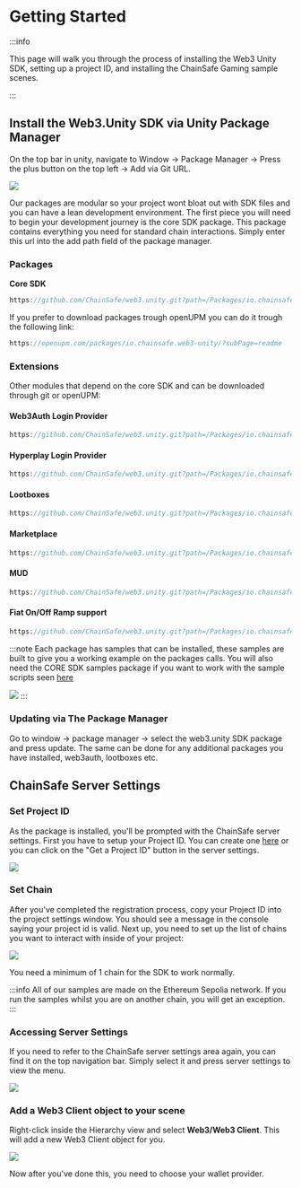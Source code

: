 ﻿---
slug: /current/getting-started
sidebar_position: 1
sidebar_label: Getting Started
---


# Getting Started

:::info

This page will walk you through the process of installing the Web3 Unity SDK, setting up a project ID, and installing the ChainSafe Gaming sample scenes.

:::


## Install the Web3.Unity SDK via Unity Package Manager

On the top bar in unity, navigate to Window → Package Manager → Press the plus button on the top left → Add via Git URL.
   
![](assets/getting-started/package-manager-add-package.png)

Our packages are modular so your project wont bloat out with SDK files and you can have a lean development environment. The first piece you will need to begin your development journey is the core SDK package. This package contains everything you need for standard chain interactions. Simply enter this url into the add path field of the package manager.

### Packages

**Core SDK**
```js
https://github.com/ChainSafe/web3.unity.git?path=/Packages/io.chainsafe.web3-unity 
```

If you prefer to download packages trough openUPM you can do it trough the following link:
```js
https://openupm.com/packages/io.chainsafe.web3-unity/?subPage=readme
```

### Extensions
Other modules that depend on the core SDK and can be downloaded through git or openUPM:

#### Web3Auth Login Provider ####
```js
https://github.com/ChainSafe/web3.unity.git?path=/Packages/io.chainsafe.web3-unity.web3auth
```

#### Hyperplay Login Provider ####
```js
https://github.com/ChainSafe/web3.unity.git?path=/Packages/io.chainsafe.web3-unity.hyperplay
```

#### Lootboxes ####
```js
https://github.com/ChainSafe/web3.unity.git?path=/Packages/io.chainsafe.web3-unity.lootboxes
```

#### Marketplace ####
```js
https://github.com/ChainSafe/web3.unity.git?path=/Packages/io.chainsafe.web3-unity.marketplace
```

#### MUD ####
```js
https://github.com/ChainSafe/web3.unity.git?path=/Packages/io.chainsafe.web3-unity.mud
```

#### Fiat On/Off Ramp support ####
```js
https://github.com/ChainSafe/web3.unity.git?path=/Packages/io.chainsafe.web3-unity.ramp
```



:::note
Each package has samples that can be installed, these samples are built to give you a working example on the packages calls. You will also need the CORE SDK samples package if you want to work with the sample scripts seen [here](/current/sample-scripts)

![](assets/getting-started/import-samples.png)
:::

### Updating via The Package Manager

Go to window → package manager → select the web3.unity SDK package and press update. The same can be done for any additional packages you have installed, web3auth, lootboxes etc.

## ChainSafe Server Settings

### Set Project ID

As the package is installed, you'll be prompted with the ChainSafe server settings. First you have to setup your Project ID. You can create one [here](https://dashboard.gaming.chainsafe.io/) or you can click on the "Get a Project ID" button in the server settings.

![](assets/getting-started/project-settings.png)

### Set Chain

After you've completed the registration process, copy your Project ID into the project settings window. You should see a message in the console saying your project id is valid. 
Next up, you need to set up the list of chains you want to interact with inside of your project:

![](assets/getting-started/chain-settings.png)

You need a minimum of 1 chain for the SDK to work normally.

:::info
All of our samples are made on the Ethereum Sepolia network. If you run the samples whilst you are on another chain, you will get an exception.
:::

### Accessing Server Settings

If you need to refer to the ChainSafe server settings area again, you can find it on the top navigation bar. Simply select it and press server settings to view the menu.

![](assets/getting-started/project-settings-menu.png)

### Add a Web3 Client object to your scene
Right-click inside the Hierarchy view and select **Web3/Web3 Client**. This will add a new Web3 Client object for you.

![](assets/getting-started/create-web3-client-menu.png)

Now after you've done this, you need to choose your wallet provider.